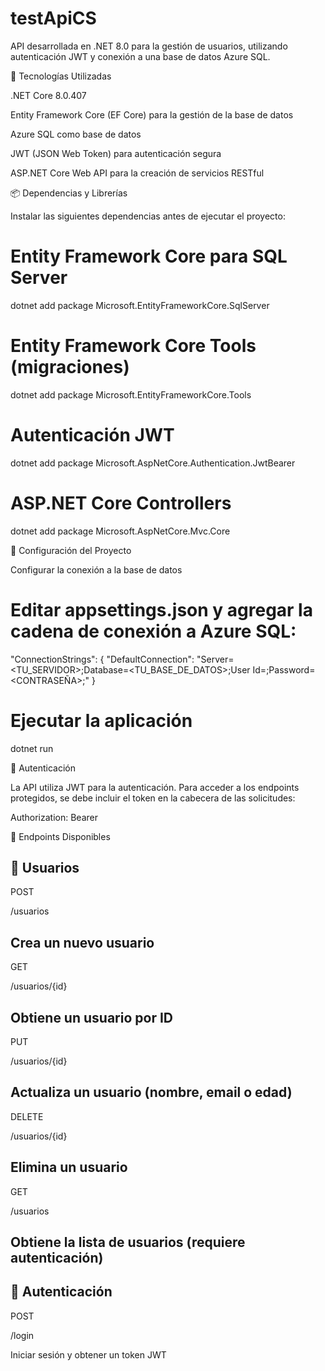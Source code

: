 # testApiCS

API desarrollada en .NET 8.0 para la gestión de usuarios, utilizando autenticación JWT y conexión a una base de datos Azure SQL.

🚀 Tecnologías Utilizadas

.NET Core 8.0.407

Entity Framework Core (EF Core) para la gestión de la base de datos

Azure SQL como base de datos

JWT (JSON Web Token) para autenticación segura

ASP.NET Core Web API para la creación de servicios RESTful

📦 Dependencias y Librerías

Instalar las siguientes dependencias antes de ejecutar el proyecto:

# Entity Framework Core para SQL Server
 dotnet add package Microsoft.EntityFrameworkCore.SqlServer

# Entity Framework Core Tools (migraciones)
 dotnet add package Microsoft.EntityFrameworkCore.Tools

# Autenticación JWT
 dotnet add package Microsoft.AspNetCore.Authentication.JwtBearer

# ASP.NET Core Controllers
 dotnet add package Microsoft.AspNetCore.Mvc.Core

🔧 Configuración del Proyecto

Configurar la conexión a la base de datos

# Editar appsettings.json y agregar la cadena de conexión a Azure SQL:
 "ConnectionStrings": {
  "DefaultConnection": "Server=<TU_SERVIDOR>;Database=<TU_BASE_DE_DATOS>;User Id=<USUARIO>;Password=<CONTRASEÑA>;"
}

#  Ejecutar la aplicación
dotnet run

🔑 Autenticación

La API utiliza JWT para la autenticación. Para acceder a los endpoints protegidos, se debe incluir el token en la cabecera de las solicitudes:

Authorization: Bearer <TOKEN>

📌 Endpoints Disponibles

📝 Usuarios
--------------------------
POST

/usuarios

Crea un nuevo usuario
---------------------------
GET

/usuarios/{id}

Obtiene un usuario por ID
--------------------------
PUT

/usuarios/{id}

Actualiza un usuario (nombre, email o edad)
--------------------------
DELETE

/usuarios/{id}

Elimina un usuario
--------------------------
GET

/usuarios

Obtiene la lista de usuarios (requiere autenticación)
--------------------------

🔐 Autenticación
--------------------------
POST

/login

Iniciar sesión y obtener un token JWT
 
